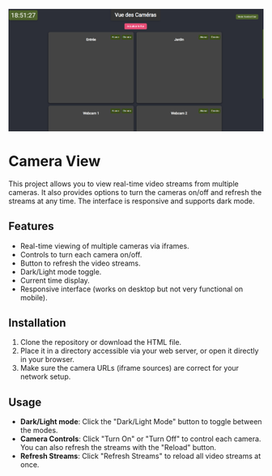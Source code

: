 ![Preview Image](preview.png)
# Camera View

This project allows you to view real-time video streams from multiple cameras. It also provides options to turn the cameras on/off and refresh the streams at any time. The interface is responsive and supports dark mode.

## Features

- Real-time viewing of multiple cameras via iframes.
- Controls to turn each camera on/off.
- Button to refresh the video streams.
- Dark/Light mode toggle.
- Current time display.
- Responsive interface (works on desktop but not very functional on mobile).

## Installation

1. Clone the repository or download the HTML file.
2. Place it in a directory accessible via your web server, or open it directly in your browser.
3. Make sure the camera URLs (iframe sources) are correct for your network setup.

## Usage

- **Dark/Light mode**: Click the "Dark/Light Mode" button to toggle between the modes.
- **Camera Controls**: Click "Turn On" or "Turn Off" to control each camera. You can also refresh the streams with the "Reload" button.
- **Refresh Streams**: Click "Refresh Streams" to reload all video streams at once.
